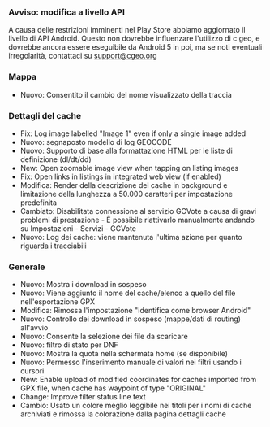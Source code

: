 
### Avviso: modifica a livello API
A causa delle restrizioni imminenti nel Play Store abbiamo aggiornato il livello di API Android. Questo non dovrebbe influenzare l'utilizzo di c:geo, e dovrebbe ancora essere eseguibile da Android 5 in poi, ma se noti eventuali irregolarità, contattaci su support@cgeo.org

### Mappa
- Nuovo: Consentito il cambio del nome visualizzato della traccia

### Dettagli del cache
- Fix: Log image labelled "Image 1" even if only a single image added
- Nuovo: segnaposto modello di log GEOCODE
- Nuovo: Supporto di base alla formattazione HTML per le liste di definizione (dl/dt/dd)
- New: Open zoomable image view when tapping on listing images
- Fix: Open links in listings in integrated web view (if enabled)
- Modifica: Render della descrizione del cache in background e limitazione della lunghezza a 50.000 caratteri per impostazione predefinita
- Cambiato: Disabilitata connessione al servizio GCVote a causa di gravi problemi di prestazione - È possibile riattivarlo manualmente andando su Impostazioni - Servizi - GCVote
- Nuovo: Log dei cache: viene mantenuta l'ultima azione per quanto riguarda i tracciabili

### Generale
- Nuovo: Mostra i download in sospeso
- Nuovo: Viene aggiunto il nome del cache/elenco a quello del file nell'esportazione GPX
- Modifica: Rimossa l'impostazione "Identifica come browser Android"
- Nuovo: Controllo dei download in sospeso (mappe/dati di routing) all'avvio
- Nuovo: Consente la selezione dei file da scaricare
- Nuovo: filtro di stato per DNF
- Nuovo: Mostra la quota nella schermata home (se disponibile)
- Nuovo: Permesso l'inserimento manuale di valori nei filtri usando i cursori
- New: Enable upload of modified coordinates for caches imported from GPX file, when cache has waypoint of type "ORIGINAL"
- Change: Improve filter status line text
- Cambio: Usato un colore meglio leggibile nei titoli per i nomi di cache archiviati e rimossa la colorazione dalla pagina dettagli cache
